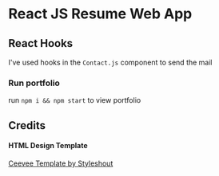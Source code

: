 # React JS Resume Web App      

## React Hooks
I've used hooks in the `Contact.js` component to send the mail

### Run portfolio
run `npm i && npm start` to view portfolio

## Credits

#### HTML Design Template
<a href="https://www.styleshout.com/free-templates/ceevee/">Ceevee Template by Styleshout</a>
